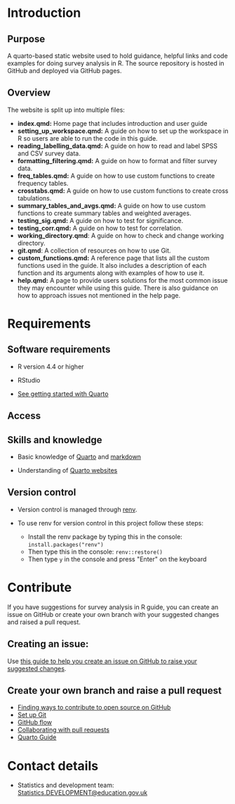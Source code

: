 # Introduction

## Purpose

A quarto-based static website used to hold guidance, helpful links and code examples for doing survey analysis in R. The source repository is hosted in GitHub and deployed via GitHub pages.

## Overview

The website is split up into multiple files:

-   **index.qmd:** Home page that includes introduction and user guide
-   **setting_up_workspace.qmd:** A guide on how to set up the workspace in R so users are able to run the code in this guide.
-   **reading_labelling_data.qmd:** A guide on how to read and label SPSS and CSV survey data.
-   **formatting_filtering.qmd:** A guide on how to format and filter survey data.
-   **freq_tables.qmd:** A guide on how to use custom functions to create frequency tables.
-   **crosstabs.qmd:** A guide on how to use custom functions to create cross tabulations.
-   **summary_tables_and_avgs.qmd:** A guide on how to use custom functions to create summary tables and weighted averages.
-   **testing_sig.qmd:** A guide on how to test for significance.
-   **testing_corr.qmd:** A guide on how to test for correlation.
-   **working_directory.qmd**: A guide on how to check and change working directory. 
-   **git.qmd**: A collection of resources on how to use Git. 
-   **custom_functions.qmd:** A reference page that lists all the custom functions used in the guide. It also includes a description of each function and its arguments along with examples of how to use it.
-   **help.qmd:** A page to provide users solutions for the most common issue they may encounter while using this guide. There is also guidance on how to approach issues not mentioned in the help page.

# Requirements

## Software requirements

-   R version 4.4 or higher

-   RStudio

-   [See getting started with Quarto](https://quarto.org/docs/get-started/)

## Access

## Skills and knowledge

-   Basic knowledge of [Quarto](https://quarto.org/docs/tools/rstudio.html) and [markdown](https://rmarkdown.rstudio.com/articles_intro.html)

-   Understanding of [Quarto websites](https://bookdown.org/yihui/rmarkdown/rmarkdown-site.html)

## Version control

-   Version control is managed through [renv](https://rstudio.github.io/renv/articles/renv.html).

-   To use renv for version control in this project follow these steps:

    -   Install the renv package by typing this in the console: `install.packages("renv")`
    -   Then type this in the console: `renv::restore()`
    -   Then type `y` in the console and press "Enter" on the keyboard

# Contribute

If you have suggestions for survey analysis in R guide, you can create an issue on GitHub or create your own branch with your suggested changes and raised a pull request.

## Creating an issue:

Use [this guide to help you create an issue on GitHub to raise your suggested changes](https://docs.github.com/en/issues/tracking-your-work-with-issues/using-issues/creating-an-issue).

## Create your own branch and raise a pull request

-   [Finding ways to contribute to open source on GitHub](https://docs.github.com/en/get-started/exploring-projects-on-github/finding-ways-to-contribute-to-open-source-on-github)
-   [Set up Git](https://docs.github.com/en/get-started/getting-started-with-git/set-up-git)
-   [GitHub flow](https://docs.github.com/en/get-started/using-github/github-flow)
-   [Collaborating with pull requests](https://docs.github.com/en/pull-requests/collaborating-with-pull-requests)
-   [Quarto Guide](https://r4ds.hadley.nz/quarto.html)

# Contact details

-   Statistics and development team: [Statistics.DEVELOPMENT\@education.gov.uk](mailto:Statistics.DEVELOPMENT@education.gov.uk)
